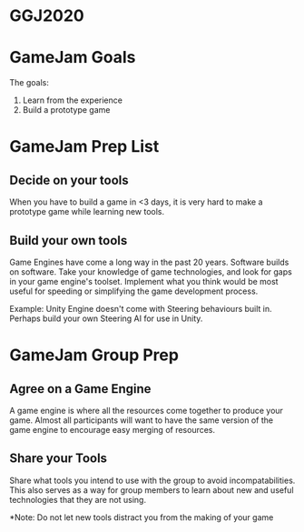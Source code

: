 # GGJ2020
GameJam Goals
=============
The goals:

1. Learn from the experience
2. Build a prototype game

GameJam Prep List
=================

Decide on your tools
--------------------
When you have to build a game in <3 days, it is very hard to make a prototype game while learning new tools.

Build your own tools
--------------------
Game Engines have come a long way in the past 20 years.
Software builds on software.
Take your knowledge of game technologies, and look for gaps in your game engine's toolset.
Implement what you think would be most useful for speeding or simplifying the game development process.

Example: Unity Engine doesn't come with Steering behaviours built in.
Perhaps build your own Steering AI for use in Unity.



GameJam Group Prep
==================

Agree on a Game Engine
----------------------
A game engine is where all the resources come together to produce your game.
Almost all participants will want to have the same version of the game engine to encourage easy merging of resources.

Share your Tools
----------------
Share what tools you intend to use with the group to avoid incompatabilities. This also serves as a way for group members to learn about new and useful technologies that they are not using.

*Note: Do not let new tools distract you from the making of your game



